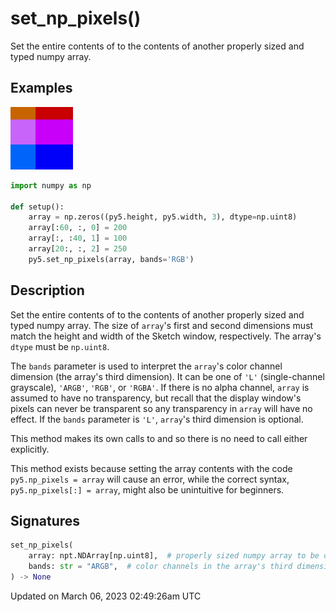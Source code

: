 # set_np_pixels()

Set the entire contents of [](sketch_np_pixels) to the contents of another properly sized and typed numpy array.

## Examples

<div class="example-table">

<div class="example-row"><div class="example-cell-image">

![example picture for set_np_pixels()](/images/reference/Sketch_set_np_pixels_0.png)

</div><div class="example-cell-code">

```python
import numpy as np

def setup():
    array = np.zeros((py5.height, py5.width, 3), dtype=np.uint8)
    array[:60, :, 0] = 200
    array[:, :40, 1] = 100
    array[20:, :, 2] = 250
    py5.set_np_pixels(array, bands='RGB')
```

</div></div>

</div>

## Description

Set the entire contents of [](sketch_np_pixels) to the contents of another properly sized and typed numpy array. The size of `array`'s first and second dimensions must match the height and width of the Sketch window, respectively. The array's `dtype` must be `np.uint8`.

The `bands` parameter is used to interpret the `array`'s color channel dimension (the array's third dimension). It can be one of `'L'` (single-channel grayscale), `'ARGB'`, `'RGB'`, or `'RGBA'`. If there is no alpha channel, `array` is assumed to have no transparency, but recall that the display window's pixels can never be transparent so any transparency in `array` will have no effect. If the `bands` parameter is `'L'`, `array`'s third dimension is optional.

This method makes its own calls to [](sketch_load_np_pixels) and [](sketch_update_np_pixels) so there is no need to call either explicitly.

This method exists because setting the array contents with the code `py5.np_pixels = array` will cause an error, while the correct syntax, `py5.np_pixels[:] = array`, might also be unintuitive for beginners.

## Signatures

```python
set_np_pixels(
    array: npt.NDArray[np.uint8],  # properly sized numpy array to be copied to np_pixels[]
    bands: str = "ARGB",  # color channels in the array's third dimension
) -> None
```

Updated on March 06, 2023 02:49:26am UTC
